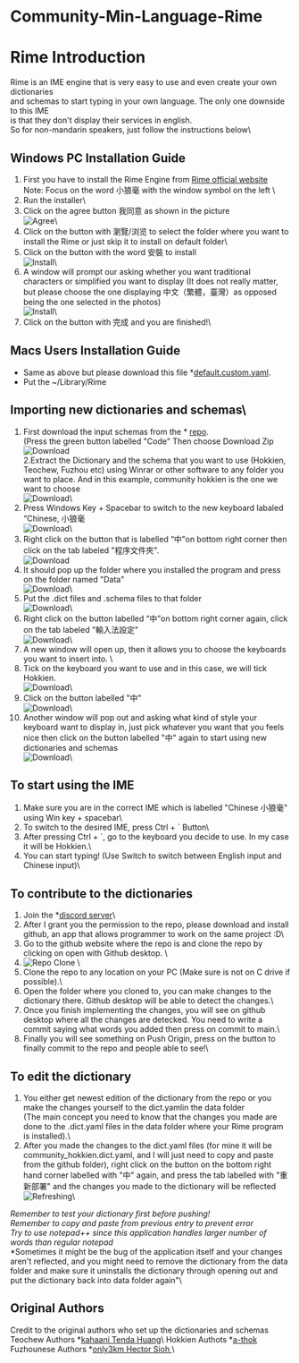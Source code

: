 # Community-Min-Language-Rime

# Rime Introduction
Rime is an IME engine that is very easy to use and even create your own dictionaries \
and schemas to start typing in your own language. The only one downside to this IME\
is that they don't display their services in english. \
So for non-mandarin speakers, just follow the instructions below\

## Windows PC Installation Guide
1. First you have to install the Rime Engine from  [Rime official website](https://rime.im/) \
Note: Focus on the word 小狼毫 with the window symbol on the left \
2. Run the installer\
3. Click on the agree button 我同意 as shown in the picture\
![Agree](Rime_Installation_Images_1.png)\
4. Click on the button with 瀏覽/浏览 to select the folder where you want to install the Rime or just skip it to install on default folder\
5. Click on the button with the word 安裝 to install\
![Install](Rime_Installation_Images_2.png)\
6. A window will prompt our asking whether you want traditional characters or simplified you want to display (It does not really matter, but please choose the one displaying 中文（繁體，臺灣）as opposed being the one selected in the photos) \
![Install](Rime_Installation_Images_3.png)\
7. Click on the button with 完成 and you are finished!\

## Macs Users Installation Guide
- Same as above but please download this file *[default.custom.yaml](https://github.com/loaden/rime/blob/master/default.custom.yaml).
- Put the ~/Library/Rime

## Importing new dictionaries and schemas\
1. First download the input schemas from the * [repo](https://github.com/Language-Preservation-Community/Community-Min-Language-Rime).\
(Press the green button labelled "Code" Then choose Download Zip\
![Download](Rime_Dictionaries_Installation_1.png)\
2.Extract the Dictionary and the schema that you want to use (Hokkien, Teochew, Fuzhou etc) using Winrar or other software to any folder you want to place. And in this example, community hokkien is the one we want to choose\
![Download](Rime_Dictionaries_Installation_2.png)\
3. Press Windows Key + Spacebar to switch to the new keyboard labaled “Chinese, 小狼毫\
![Download](Rime_Dictionaries_Installation_3.png)\
4. Right click on the button that is labelled “中”on bottom right corner then click on the tab labeled "程序文件夾".\
![Download](Rime_Dictionaries_Installation_4.png)
5. It should pop up the folder where you installed the program and press on the folder named "Data"\
![Download](Rime_Dictionaries_Installation_5.png)\
6. Put the .dict files and .schema files to that folder\
![Download](Rime_Dictionaries_Installation_6.png)\
7. Right click on the button labelled “中”on bottom right corner again, click on the tab labeled "輸入法設定"\
![Download](Rime_Dictionaries_Installation_7.png)\
8. A new window will open up, then it allows you to choose the keyboards you want to insert into. \
9. Tick on the keyboard you want to use and in this case, we will tick Hokkien.\
![Download](Rime_Dictionaries_Installation_8.png)\
10. Click on the button labelled "中"\
![Download](Rime_Dictionaries_Installation_9.png)\
11. Another window will pop out and asking what kind of style your keyboard want to display in, just pick whatever you want that you feels nice then click on the button labelled "中" again to start using new dictionaries and schemas\
![Download](Rime_Dictionaries_Installation_10.png)\

## To start using the IME
1. Make sure you are in the correct IME which is labelled "Chinese 小狼毫" using Win key + spacebar\
2. To switch to the desired IME, press Ctrl + ` Button\   
3. After pressing Ctrl + `, go to the keyboard you decide to use. In my case it will be Hokkien.\
4. You can start typing!  (Use Switch to switch between English input and Chinese input)\\


## To contribute to the dictionaries
1. Join the *[discord server](https://discord.gg/jEn9hCExj3 )\
2. After I grant you the permission to the repo, please download and install github, an app that allows programmer to work on the same project :D\
3. Go to the github website where the repo is and clone the repo by clicking on open with Github desktop. \
4. ![Repo Clone](Repo_Clone_Instruction.png)  \
5. Clone the repo to any location on your PC (Make sure is not on C drive if possible).\
6. Open the folder where you cloned to, you can make changes to the dictionary there. Github desktop will be able to detect the changes.\
7. Once you finish implementing the changes, you will see on github desktop where all the changes are detecked. You need to write a commit saying what words you added then press on commit to main.\
8. Finally you will see something on Push Origin, press on the button to finally commit to the repo and people able to see!\

## To edit the dictionary 
1. You either get newest edition of the dictionary from the repo or you make the changes yourself to the dict.yamlin the data folder\
(The main concept you need to know that the changes you made are done to the .dict.yaml files in the data folder where your Rime program is installed).\
2. After you made the changes to the dict.yaml files (for mine it will be community_hokkien.dict.yaml, and I will just need to copy and paste from the github folder), right click on the button on the bottom right hand corner labelled with "中" again, and press the tab labelled with "重新部署" and the changes you made to the dictionary will be reflected\
![Refreshing](Rime_Refreshing_Button.png)\

*Remember to test your dictionary first before pushing!*\
*Remember to copy and paste from previous entry to prevent error*\
*Try to use notepad++ since this application handles larger number of words than regular notepad*\
*Sometimes it might be the bug of the application itself and your changes aren't reflected, and you might need to remove the dictionary from the data folder and make sure it uninstalls the dictionary through opening out and put the dictionary back into data folder again"\\

## Original Authors
Credit to the original authors who set up the dictionaries and schemas\
Teochew Authors *[kahaani Tenda Huang](https://kahaani.github.io/dieghv )\ 
Hokkien Authots *[a-thok](https://github.com/a-thok/rime-hokkien)\
Fuzhounese Authors *[only3km Hector Sioh ](https://github.com/only3km/ciklinbekin)\  
